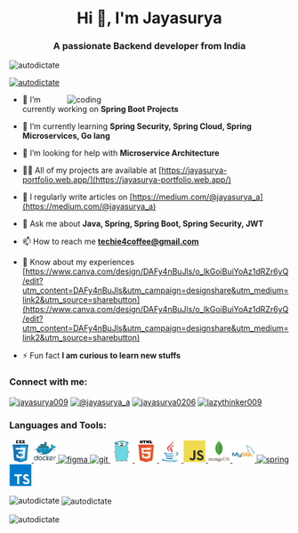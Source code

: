 <h1 align="center">Hi 👋, I'm Jayasurya</h1>
<h3 align="center">A passionate Backend developer from India</h3>
<p align="left"> <img src="https://komarev.com/ghpvc/?username=autodictate&label=Profile%20views&color=0e75b6&style=flat" alt="autodictate" /> </p>

<p align="left"> <a href="https://github.com/ryo-ma/github-profile-trophy"><img src="https://github-profile-trophy.vercel.app/?username=autodictate" alt="autodictate" /></a> </p>

<img align="right" alt="coding" width="400" src="https://cdn.dribbble.com/users/1162077/screenshots/3848914/programmer.gif">


- 🔭 I’m currently working on **Spring Boot Projects**

- 🌱 I’m currently learning **Spring Security, Spring Cloud, Spring Microservices, Go lang**

- 🤝 I’m looking for help with **Microservice Architecture**

- 👨‍💻 All of my projects are available at [https://jayasurya-portfolio.web.app/](https://jayasurya-portfolio.web.app/)

- 📝 I regularly write articles on [https://medium.com/@jayasurya_a](https://medium.com/@jayasurya_a)

- 💬 Ask me about **Java, Spring, Spring Boot, Spring Security, JWT**

- 📫 How to reach me **techie4coffee@gmail.com**

- 📄 Know about my experiences [https://www.canva.com/design/DAFy4nBuJls/o_lkGoiBuiYoAz1dRZr6yQ/edit?utm_content=DAFy4nBuJls&utm_campaign=designshare&utm_medium=link2&utm_source=sharebutton](https://www.canva.com/design/DAFy4nBuJls/o_lkGoiBuiYoAz1dRZr6yQ/edit?utm_content=DAFy4nBuJls&utm_campaign=designshare&utm_medium=link2&utm_source=sharebutton)

- ⚡ Fun fact **I am curious to learn new stuffs**

<h3 align="left">Connect with me:</h3>
<p align="left">
<a href="https://linkedin.com/in/jayasurya009" target="blank"><img align="center" src="https://raw.githubusercontent.com/rahuldkjain/github-profile-readme-generator/master/src/images/icons/Social/linked-in-alt.svg" alt="jayasurya009" height="30" width="40" /></a>
<a href="https://medium.com/@jayasurya_a" target="blank"><img align="center" src="https://raw.githubusercontent.com/rahuldkjain/github-profile-readme-generator/master/src/images/icons/Social/medium.svg" alt="@jayasurya_a" height="30" width="40" /></a>
<a href="https://www.hackerrank.com/jayasurya0206" target="blank"><img align="center" src="https://raw.githubusercontent.com/rahuldkjain/github-profile-readme-generator/master/src/images/icons/Social/hackerrank.svg" alt="jayasurya0206" height="30" width="40" /></a>
<a href="https://www.leetcode.com/lazythinker009" target="blank"><img align="center" src="https://raw.githubusercontent.com/rahuldkjain/github-profile-readme-generator/master/src/images/icons/Social/leet-code.svg" alt="lazythinker009" height="30" width="40" /></a>
</p>

<h3 align="left">Languages and Tools:</h3>
<p align="left"> <a href="https://www.w3schools.com/css/" target="_blank" rel="noreferrer"> <img src="https://raw.githubusercontent.com/devicons/devicon/master/icons/css3/css3-original-wordmark.svg" alt="css3" width="40" height="40"/> </a> <a href="https://www.docker.com/" target="_blank" rel="noreferrer"> <img src="https://raw.githubusercontent.com/devicons/devicon/master/icons/docker/docker-original-wordmark.svg" alt="docker" width="40" height="40"/> </a> <a href="https://www.figma.com/" target="_blank" rel="noreferrer"> <img src="https://www.vectorlogo.zone/logos/figma/figma-icon.svg" alt="figma" width="40" height="40"/> </a> <a href="https://git-scm.com/" target="_blank" rel="noreferrer"> <img src="https://www.vectorlogo.zone/logos/git-scm/git-scm-icon.svg" alt="git" width="40" height="40"/> </a> <a href="https://golang.org" target="_blank" rel="noreferrer"> <img src="https://raw.githubusercontent.com/devicons/devicon/master/icons/go/go-original.svg" alt="go" width="40" height="40"/> </a> <a href="https://www.w3.org/html/" target="_blank" rel="noreferrer"> <img src="https://raw.githubusercontent.com/devicons/devicon/master/icons/html5/html5-original-wordmark.svg" alt="html5" width="40" height="40"/> </a> <a href="https://www.java.com" target="_blank" rel="noreferrer"> <img src="https://raw.githubusercontent.com/devicons/devicon/master/icons/java/java-original.svg" alt="java" width="40" height="40"/> </a> <a href="https://developer.mozilla.org/en-US/docs/Web/JavaScript" target="_blank" rel="noreferrer"> <img src="https://raw.githubusercontent.com/devicons/devicon/master/icons/javascript/javascript-original.svg" alt="javascript" width="40" height="40"/> </a> <a href="https://www.mongodb.com/" target="_blank" rel="noreferrer"> <img src="https://raw.githubusercontent.com/devicons/devicon/master/icons/mongodb/mongodb-original-wordmark.svg" alt="mongodb" width="40" height="40"/> </a> <a href="https://www.mysql.com/" target="_blank" rel="noreferrer"> <img src="https://raw.githubusercontent.com/devicons/devicon/master/icons/mysql/mysql-original-wordmark.svg" alt="mysql" width="40" height="40"/> </a> <a href="https://spring.io/" target="_blank" rel="noreferrer"> <img src="https://www.vectorlogo.zone/logos/springio/springio-icon.svg" alt="spring" width="40" height="40"/> </a> <a href="https://www.typescriptlang.org/" target="_blank" rel="noreferrer"> <img src="https://raw.githubusercontent.com/devicons/devicon/master/icons/typescript/typescript-original.svg" alt="typescript" width="40" height="40"/> </a> </p>

<p><img align="left" src="https://github-readme-stats.vercel.app/api/top-langs?username=autodictate&show_icons=true&locale=en&layout=compact" alt="autodictate" /></p>

<p>&nbsp;<img align="center" src="https://github-readme-stats.vercel.app/api?username=autodictate&show_icons=true&locale=en" alt="autodictate" /></p>

<p><img align="center" src="https://github-readme-streak-stats.herokuapp.com/?user=autodictate&" alt="autodictate" /></p>
